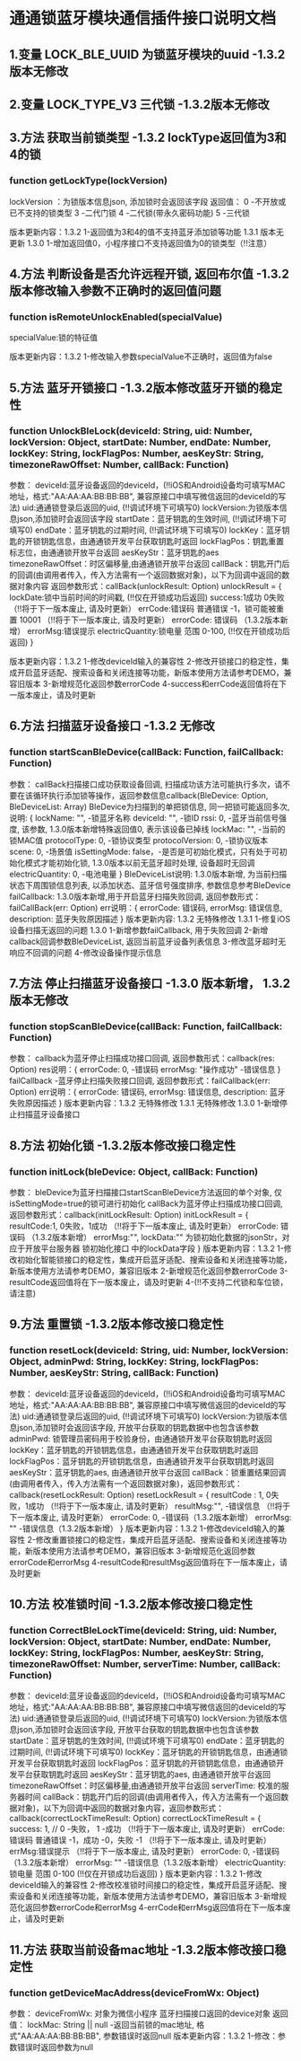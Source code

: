 # 通通锁蓝牙模块通信插件接口说明文档

## 1.变量 LOCK_BLE_UUID 为锁蓝牙模块的uuid  -1.3.2版本无修改

## 2.变量 LOCK_TYPE_V3 三代锁  -1.3.2版本无修改

## 3.方法 获取当前锁类型 -1.3.2 lockType返回值为3和4的锁
### function getLockType(lockVersion) 
lockVersion ：为锁版本信息json, 添加锁时会返回该字段
返回值： 0 -不开放或已不支持的锁类型 3 -二代门锁 4 -二代锁(带永久密码功能) 5 -三代锁

版本更新内容：1.3.2
  1-返回值为3和4的值不支持蓝牙添加锁等功能
1.3.1
  版本无更新
1.3.0
  1-增加返回值0，小程序接口不支持返回值为0的锁类型（!!注意）

## 4.方法 判断设备是否允许远程开锁, 返回布尔值  -1.3.2版本修改输入参数不正确时的返回值问题
### function isRemoteUnlockEnabled(specialValue)
specialValue:锁的特征值

版本更新内容：1.3.2
  1-修改输入参数specialValue不正确时，返回值为false

## 5.方法 蓝牙开锁接口   -1.3.2版本修改蓝牙开锁的稳定性
### function UnlockBleLock(deviceId: String, uid: Number, lockVersion: Object, startDate: Number, endDate: Number, lockKey: String, lockFlagPos: Number, aesKeyStr: String, timezoneRawOffset: Number, callBack: Function)
参数：
  deviceId:蓝牙设备返回的deviceId，(!!iOS和Android设备均可填写MAC地址，格式:"AA:AA:AA:BB:BB:BB", 兼容原接口中填写微信返回的deviceId的写法)
  uid:通通锁登录后返回的uid, (!!调试环境下可填写0)
  lockVersion:为锁版本信息json,添加锁时会返回该字段
  startDate：蓝牙钥匙的生效时间, (!!调试环境下可填写0)
  endDate：蓝牙钥匙的过期时间, (!!调试环境下可填写0)
  lockKey：蓝牙钥匙的开锁钥匙信息，由通通锁开发平台获取钥匙时返回
  lockFlagPos：钥匙重置标志位，由通通锁开放平台返回
  aesKeyStr：蓝牙钥匙的aes
  timezoneRawOffset：时区偏移量,由通通锁开放平台返回
  callBack：钥匙开门后的回调(由调用者传入，传入方法需有一个返回数据对象)，以下为回调中返回的数据对象内容 返回参数形式：callBack(unlockResult: Option)
    unlockResult = 
    {
      lockDate:锁中当前时间的时间戳, (!!仅在开锁成功后返回)
      success:1成功 0失败   （!!将于下一版本废止, 请及时更新）
      errCode:错误码 普通错误 -1，锁可能被重置 10001   （!!将于下一版本废止, 请及时更新）
      errorCode: 错误码 （1.3.2版本新增）
      errorMsg:错误提示
      electricQuantity:锁电量 范围 0-100, (!!仅在开锁成功后返回)
    }

版本更新内容：1.3.2
  1-修改deviceId输入的兼容性
  2-修改开锁接口的稳定性，集成开启蓝牙适配、搜索设备和关闭连接等功能，新版本使用方法请参考DEMO，兼容旧版本
  3-新增规范化返回参数errorCode
  4-success和errCode返回值将在下一版本废止，请及时更新


## 6.方法 扫描蓝牙设备接口 -1.3.2 无修改
### function startScanBleDevice(callBack: Function, failCallback: Function) 
参数：
  callBack扫描接口成功获取设备回调, 扫描成功该方法可能执行多次，请不要在该循环执行添加锁等操作，返回参数信息callback(BleDevice: Option, BleDeviceList: Array)
    BleDevice为扫描到的单把锁信息, 同一把锁可能返回多次, 说明: {
      lockName: "",   -锁蓝牙名称
      deviceId: "",   -锁ID
      rssi: 0,        -蓝牙当前信号强度, 该参数, 1.3.0版本新增特殊返回值0, 表示该设备已掉线
      lockMac: "",    -当前的锁MAC值
      protocolType: 0,      -锁协议类型
      protocolVersion: 0,   -锁协议版本
      scene: 0,             -场景值
      isSettingMode: false，-是否是可初始化模式，只有处于可初始化模式才能初始化锁, 1.3.0版本以前无蓝牙超时处理, 设备超时无回调
      electricQuantity: 0,  -电池电量
    }
    BleDeviceList说明: 1.3.0版本新增, 为当前扫描状态下周围锁信息列表, 以添加状态、蓝牙信号强度排序, 参数信息参考BleDevice
  failCallback: 1.3.0版本新增,用于开启蓝牙扫描失败回调, 返回参数形式：failCallBack(err: Option)
    err说明：{
      errorCode: 错误码,
      errorMsg: 错误信息,
      description: 蓝牙失败原因描述
    }
版本更新内容: 1.3.2
  无特殊修改
1.3.1
  1-修复iOS设备扫描无返回的问题
1.3.0
  1-新增参数failCallback, 用于失败回调
  2-新增callback回调参数BleDeviceList, 返回当前蓝牙设备列表信息
  3-修改蓝牙超时无响应不回调的问题
  4-修改设备操作提示信息


## 7.方法 停止扫描蓝牙设备接口  -1.3.0 版本新增， 1.3.2版本无修改
### function stopScanBleDevice(callBack: Function, failCallback: Function)
参数：
  callback为蓝牙停止扫描成功接口回调, 返回参数形式：callback(res: Option)
    res说明：{
      errorCode: 0,           -错误码
      errorMsg: "操作成功"    -错误信息
    }
  failCallback -蓝牙停止扫描失败接口回调, 返回参数形式：failCallback(err: Option)
    err说明：{
      errorCode: 错误码,
      errorMsg: 错误信息,
      description: 蓝牙失败原因描述
    }
版本更新内容：1.3.2
  无特殊修改
1.3.1
  无特殊修改
1.3.0
  1-新增停止扫描蓝牙设备接口


## 8.方法 初始化锁  -1.3.2版本修改接口稳定性
### function initLock(bleDevice: Object, callBack: Function)
参数：
  bleDevice为蓝牙扫描接口startScanBleDevice方法返回的单个对象, 仅isSettingMode=true的锁可进行初始化
  callBack为蓝牙停止扫描成功接口回调, 返回参数形式：callback(initLockResult: Option)
    initLockResult = {
      resultCode:1, 0失败，1成功 （!!将于下一版本废止, 请及时更新）
      errorCode: 错误码 （1.3.2版本新增） 
      errorMsg:"",
      lockData:"" 为锁初始化数据的jsonStr，对应于开放平台服务器 锁初始化接口 中的lockData字段
    }
版本更新内容：1.3.2
  1-修改初始化智能锁接口的稳定性，集成开启蓝牙适配、搜索设备和关闭连接等功能，新版本使用方法请参考DEMO，兼容旧版本
  2-新增规范化返回参数errorCode
  3-resultCode返回值将在下一版本废止，请及时更新
  4-(!!不支持二代锁和车位锁，请注意)


## 9.方法 重置锁  -1.3.2版本修改接口稳定性
### function resetLock(deviceId: String, uid: Number, lockVersion: Object, adminPwd: String, lockKey: String, lockFlagPos: Number, aesKeyStr: String, callBack: Function)
参数：
  deviceId:蓝牙设备返回的deviceId，(!!iOS和Android设备均可填写MAC地址，格式:"AA:AA:AA:BB:BB:BB", 兼容原接口中填写微信返回的deviceId的写法)
  uid:通通锁登录后返回的uid, (!!调试环境下可填写0)
  lockVersion:为锁版本信息json,添加锁时会返回该字段, 开放平台获取的钥匙数据中也包含该参数
  adminPwd: 锁管理员密码用于校验身份，由通通锁开发平台获取钥匙时返回
  lockKey：蓝牙钥匙的开锁钥匙信息，由通通锁开发平台获取钥匙时返回
  lockFlagPos：蓝牙钥匙的开锁钥匙信息，由通通锁开发平台获取钥匙时返回
  aesKeyStr：蓝牙钥匙的aes, 由通通锁开放平台返回
  callBack：锁重置结果回调(由调用者传入，传入方法需有一个返回数据对象)，返回参数形式：callback(resetLockResult: Option)
    resetLockResult = {
      resultCode : 1, 0失败，1成功 （!!将于下一版本废止, 请及时更新）
      resultMsg:"",   -错误信息  （!!将于下一版本废止, 请及时更新）
      errorCode: 0,   -错误码（1.3.2版本新增） 
      errorMsg: ""    -错误信息（1.3.2版本新增） 
    }
版本更新内容：1.3.2
  1-修改deviceId输入的兼容性
  2-修改重置锁接口的稳定性，集成开启蓝牙适配、搜索设备和关闭连接等功能，新版本使用方法请参考DEMO，兼容旧版本
  3-新增规范化返回参数errorCode和errorMsg
  4-resultCode和resultMsg返回值将在下一版本废止，请及时更新


## 10.方法 校准锁时间  -1.3.2版本修改接口稳定性
### function CorrectBleLockTime(deviceId: String, uid: Number, lockVersion: Object, startDate: Number, endDate: Number, lockKey: String, lockFlagPos: Number, aesKeyStr: String, timezoneRawOffset: Number, serverTime: Number, callBack: Function)
参数：
  deviceId:蓝牙设备返回的deviceId，(!!iOS和Android设备均可填写MAC地址，格式:"AA:AA:AA:BB:BB:BB", 兼容原接口中填写微信返回的deviceId的写法)
  uid:通通锁登录后返回的uid, (!!调试环境下可填写0)
  lockVersion:为锁版本信息json,添加锁时会返回该字段, 开放平台获取的钥匙数据中也包含该参数
  startDate：蓝牙钥匙的生效时间, (!!调试环境下可填写0)
  endDate：蓝牙钥匙的过期时间, (!!调试环境下可填写0)
  lockKey：蓝牙钥匙的开锁钥匙信息，由通通锁开发平台获取钥匙时返回
  lockFlagPos：蓝牙钥匙的开锁钥匙信息，由通通锁开发平台获取钥匙时返回
  aesKeyStr：蓝牙钥匙的aes, 由通通锁开放平台返回
  timezoneRawOffset：时区偏移量,由通通锁开放平台返回
  serverTime: 校准的服务器时间
  callBack：钥匙开门后的回调(由调用者传入，传入方法需有一个返回数据对象)，以下为回调中返回的数据对象内容，返回参数形式：callback(correctLockTimeResult: Option)
    correctLockTimeResult = 
    {
      success: 1,        // 0 -失败， 1 -成功  （!!将于下一版本废止, 请及时更新）
      errCode:错误码 普通错误 -1，成功 -0，失败 -1 （!!将于下一版本废止, 请及时更新）
      errMsg:错误提示   （!!将于下一版本废止, 请及时更新）
      errorCode: 0,   -错误码（1.3.2版本新增） 
      errorMsg: ""    -错误信息（1.3.2版本新增）
      electricQuantity:   锁电量 范围 0-100 (!!仅在开锁成功后返回)
    }
版本更新内容：1.3.2
  1-修改deviceId输入的兼容性
  2-修改校准锁时间接口的稳定性，集成开启蓝牙适配、搜索设备和关闭连接等功能，新版本使用方法请参考DEMO，兼容旧版本
  3-新增规范化返回参数errorCode和errorMsg
  4-errCode和errMsg返回值将在下一版本废止，请及时更新


## 11.方法 获取当前设备mac地址  -1.3.2版本修改接口稳定性
### function getDeviceMacAddress(deviceFromWx: Object)
参数：
  deviceFromWx: 对象为微信小程序 蓝牙扫描接口返回的device对象
返回值：
  lockMac: String || null   -返回当前锁的mac地址, 格式"AA:AA:AA:BB:BB:BB", 参数错误时返回null
版本更新内容：1.3.2
  1-修改：参数错误时返回参数为null
